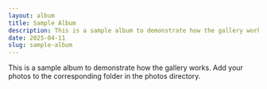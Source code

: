 ```yaml
---
layout: album
title: Sample Album
description: This is a sample album to demonstrate how the gallery works.
date: 2025-04-11
slug: sample-album
---
```


This is a sample album to demonstrate how the gallery works. Add your photos to the corresponding folder in the photos directory.
